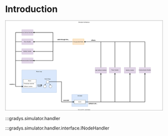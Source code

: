 # Introduction

![Simulator architecture](../../../assets/simulator_architecture.svg)

:::gradys.simulator.handler

:::gradys.simulator.handler.interface.INodeHandler